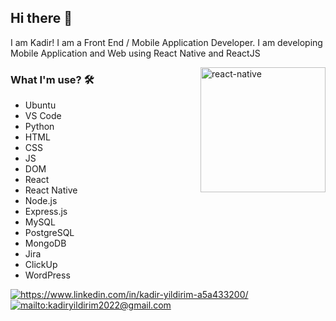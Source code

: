 ## Hi there 👋
I am Kadir! I am a Front End / Mobile Application Developer. I am developing Mobile Application and Web using React Native and ReactJS

<img src="https://github.com/ezranbayantemur/ezranbayantemur/blob/master/animation_500_kd7ngokt.gif" alt="react-native" width=200 height=200 align="right">

### What I'm use? 🛠  
<ul>                  
 <li>Ubuntu</li>
 <li>VS Code</li>
 <li>Python</li>   
 <li>HTML</li>  
 <li>CSS</li>
 <li>JS</li>
 <li>DOM</li> 
 <li>React</li> 
 <li>React Native</li>
 <li>Node.js</li>
 <li>Express.js</li>
 <li>MySQL</li>
 <li>PostgreSQL</li>
 <li>MongoDB</li>
 <li>Jira</li>
 <li>ClickUp</li>
 <li>WordPress</li>
</ul>


<a href="https://www.linkedin.com/in/kadir-yildirim-a5a433200/" target="_blank">
    <img src="https://img.shields.io/badge/%20-linkedin-0072b1" alt="https://www.linkedin.com/in/kadir-yildirim-a5a433200/">
</a>

<a href="mailto:kadiryildirim2022@gmail.com" target="_blank">
    <img src="https://img.shields.io/badge/%20-gmail-B23121" alt="mailto:kadiryildirim2022@gmail.com">
</a>
